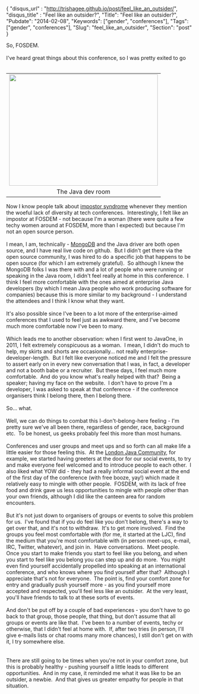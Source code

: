 {
 "disqus_url" : "http://trishagee.github.io/post/feel_like_an_outsider/",
 "disqus_title" : "Feel like an outsider?",
 "Title": "Feel like an outsider?",
 "Pubdate": "2014-02-08",
 "Keywords": ["gender", "conferences"],
 "Tags": ["gender", "conferences"],
 "Slug": "feel_like_an_outsider",
 "Section": "post"
}
<div class="p1">So, FOSDEM.</div><div class="p2"><br /></div><div class="p1">I've heard great things about this conference, so I was pretty exited to go</div><div class="p2"><br /></div><table align="center" cellpadding="0" cellspacing="0" class="tr-caption-container" style="margin-left: auto; margin-right: auto; text-align: center;"><tbody><tr><td style="text-align: center;"><a href="http://1.bp.blogspot.com/-PmLM8wpvxns/UvaWZpqWFeI/AAAAAAAAMxI/dqKWFf_PH4M/s1600/JavaDevRoom.jpg" imageanchor="1" style="margin-left: auto; margin-right: auto;"><img border="0" src="http://1.bp.blogspot.com/-PmLM8wpvxns/UvaWZpqWFeI/AAAAAAAAMxI/dqKWFf_PH4M/s1600/JavaDevRoom.jpg" height="300" width="400" /></a></td></tr><tr><td class="tr-caption" style="text-align: center;">The Java dev room</td></tr></tbody></table><div class="p1">Now I know people talk about <a href="http://en.wikipedia.org/wiki/Impostor_syndrome">impostor syndrome</a> whenever they mention the woeful lack of diversity at tech conferences.&nbsp; Interestingly, I felt like an impostor at FOSDEM - not because I'm a woman (there were quite a few techy women around at FOSDEM, more than I expected) but because I'm not an open source person.</div><div class="p2"><br /></div><div class="p1">I mean, I am, technically - <a href="http://www.mongodb.org/">MongoDB</a> and the Java driver are both open source, and I have real live code on github.&nbsp; But I didn't get there via the open source community, I was hired to do a specific job that happens to be open source (for which I am extremely grateful).&nbsp; So although I knew the MongoDB folks I was there with and a lot of people who were running or speaking in the Java room, I didn't feel really at home in this conference.&nbsp; I think I feel more comfortable with the ones aimed at enterprise Java developers (by which I mean Java people who work producing software for companies) because this is more similar to my background - I understand the attendees and I think I know what they want.</div><div class="p2"><br /></div><div class="p1">It's also possible since I've been to a lot more of the enterprise-aimed conferences that I used to feel just as awkward there, and I've become much more comfortable now I've been to many.</div><div class="p2"><br /></div><div class="p1">Which leads me to another observation: when I first went to JavaOne, in 2011, I felt extremely conspicuous as a woman.&nbsp; I mean, I didn't do much to help, my skirts and shorts are occasionally… not really enterprise-developer-length.&nbsp; But I felt like everyone noticed me and I felt the pressure to assert early on in every new conversation that I was, in fact, a developer and not a booth babe or a recruiter.&nbsp; But these days, I feel much more comfortable.&nbsp; And do you know what's really helped with that?&nbsp; Being a speaker; having my face on the website.&nbsp; I don't have to prove I'm a developer, I was asked to speak at that conference - if the conference organisers think I belong there, then I belong there.</div><div class="p2"><br /></div><div class="p1">So… what.</div><div class="p2"><br /></div><div class="p1">Well, we can do things to combat this I-don't-belong-here feeling -&nbsp;I'm pretty sure we've all been there, regardless of gender, race, background etc. &nbsp;To be honest, us geeks probably feel this more than most humans.&nbsp;&nbsp;</div><div class="p1"><br /></div><div class="p1">Conferences and user groups and meet ups and so forth can all make life a little easier for those feeling this.&nbsp; At the <a href="http://www.meetup.com/Londonjavacommunity/">London Java Community</a>, for example, we started having greeters at the door for our social events, to try and make everyone feel welcomed and to introduce people to each other.&nbsp; I also liked what YOW did - they had a really informal social event at the end of the first day of the conference (with free booze, yay!) which made it relatively easy to mingle with other people.&nbsp; FOSDEM, with its lack of free food and drink gave us less opportunities to mingle with people other than your own friends, although I did like the canteen area for random encounters.</div><div class="p2"><br /></div><div class="p1">But it's not just down to organisers of groups or events to solve this problem for us. &nbsp;I've found that if you do feel like you don't belong, there's a way to get over that, and it's not to withdraw.&nbsp; It's to get more involved.&nbsp; Find the groups you feel most comfortable with (for me, it started at the LJC), find the medium that you're most comfortable with (in person meet-ups, e-mail, IRC, Twitter, whatever), and join in.&nbsp; Have conversations.&nbsp; Meet people.&nbsp; Once you start to make friends you start to feel like you belong, and when you start to feel like you belong you can step up and do more.&nbsp; You might even find yourself accidentally propelled into speaking at an international conference, and who knows where you find yourself after that?&nbsp; Although I appreciate that's not for everyone.&nbsp; The point is, find your comfort zone for entry and gradually push yourself more - as you find yourself more accepted and respected, you'll feel less like an outsider. &nbsp;At the very least, you'll have friends to talk to at these sorts of events.</div><div class="p1"><br /></div><div class="p1">And don't be put off by a couple of bad experiences - you don't have to go back to that group, those people, that thing, but don't assume that all groups or events are like that. &nbsp;I've been to a number of events, techy or otherwise, that I didn't feel at home with. &nbsp;If, after two tries (in person, I'll give e-mails lists or chat rooms many more chances), I still don't get on with it, I try somewhere else.</div><div class="p2"><br /></div><br /><div class="p1">There are still going to be times when you're not in your comfort zone, but this is probably healthy - pushing yourself a little leads to different opportunities.&nbsp; And in my case, it reminded me what it was like to be an outsider, a newbie.&nbsp; And that gives us greater empathy for people in that situation.</div>
